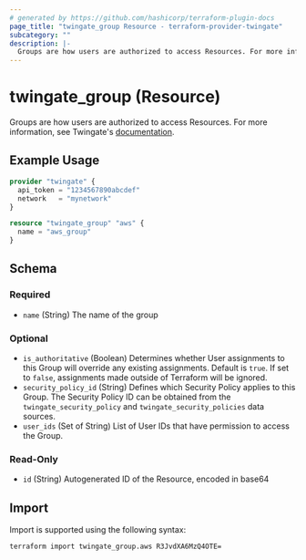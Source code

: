 ```yaml
---
# generated by https://github.com/hashicorp/terraform-plugin-docs
page_title: "twingate_group Resource - terraform-provider-twingate"
subcategory: ""
description: |-
  Groups are how users are authorized to access Resources. For more information, see Twingate's documentation https://docs.twingate.com/docs/groups.
---
```


# twingate_group (Resource)

Groups are how users are authorized to access Resources. For more information, see Twingate's [documentation](https://docs.twingate.com/docs/groups).

## Example Usage

```terraform
provider "twingate" {
  api_token = "1234567890abcdef"
  network   = "mynetwork"
}

resource "twingate_group" "aws" {
  name = "aws_group"
}
```

<!-- schema generated by tfplugindocs -->
## Schema

### Required

- `name` (String) The name of the group

### Optional

- `is_authoritative` (Boolean) Determines whether User assignments to this Group will override any existing assignments. Default is `true`. If set to `false`, assignments made outside of Terraform will be ignored.
- `security_policy_id` (String) Defines which Security Policy applies to this Group. The Security Policy ID can be obtained from the `twingate_security_policy` and `twingate_security_policies` data sources.
- `user_ids` (Set of String) List of User IDs that have permission to access the Group.

### Read-Only

- `id` (String) Autogenerated ID of the Resource, encoded in base64

## Import

Import is supported using the following syntax:

```shell
terraform import twingate_group.aws R3JvdXA6MzQ4OTE=
```

